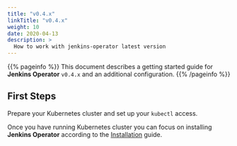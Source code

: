 ```yaml
---
title: "v0.4.x"
linkTitle: "v0.4.x"
weight: 10
date: 2020-04-13
description: >
  How to work with jenkins-operator latest version
---
```


{{% pageinfo %}}
This document describes a getting started guide for **Jenkins Operator** `v0.4.x` and an additional configuration.
{{% /pageinfo %}}

## First Steps

Prepare your Kubernetes cluster and set up your `kubectl` access.

Once you have running Kubernetes cluster you can focus on installing **Jenkins Operator** according to the [Installation](/kubernetes-operator/docs/installation/) guide.
